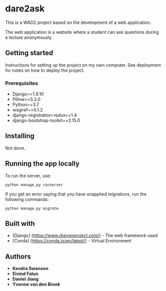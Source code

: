 # dare2ask
This is a WAD2 project based on the development of a web application.

The web application is a website where a student can ask questions during a lecture anonymously.

## Getting started
Instructions for setting up the project on my own computer. See deployment for notes on how to deploy the project.

### Prerequisites
- Django==1.9.10
- Pillow==5.3.0
- Python==3.7
- wsgiref==0.1.2
- django-registration-redux==1.4
- django-bootstrap-toolkit==2.15.0

## Installing

Not done..

## Running the app locally
To run the server, use:
```
python manage.py runserver
```

If you get an error saying that you have unapplied migrations, run the following commands:
```
python manage.py migrate
```

## Built with
* [Django] (https://www.djangoproject.com/) - The web framework used
* [Conda] (https://conda.io/en/latest/) - Virtual Environment

## Authors
* **Kendra Swanson**
* **Eivind Falun**
* **Daniel Jiang**
* **Yvonne van den Broek**
